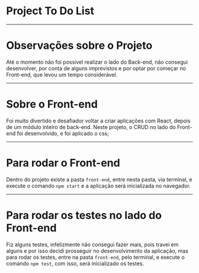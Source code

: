 
# Project To Do List

---

# Observações sobre o Projeto

Até o momento não foi possível realizar o lado do Back-end, não consegui desenvolver, por conta de alguns imprevistos e por optar por começar no Front-end, que levou um tempo considerável.

---

# Sobre o Front-end

Foi muito divertido e desafiador voltar a criar aplicações com React, depois de um módulo inteiro de back-end. Neste projeto, o CRUD no lado do Front-end foi desenvolvido, e foi aplicado o css;

---

# Para rodar o Front-end

Dentro do projeto existe a pasta `front-end`, entre nesta pasta, via terminal, e execute o comando `npm start` e a aplicação será inicializada no navegador.

---

# Para rodar os testes no lado do Front-end

Fiz alguns testes, infelizmente não consegui fazer mais, pois travei em alguns e por isso decidi prosseguir no desenvolvimento da aplicação, mas para rodar os testes, entre na pasta `front-end`, pelo terminal, e execute o comando `npm test`, com isso, será inicializado os testes.
